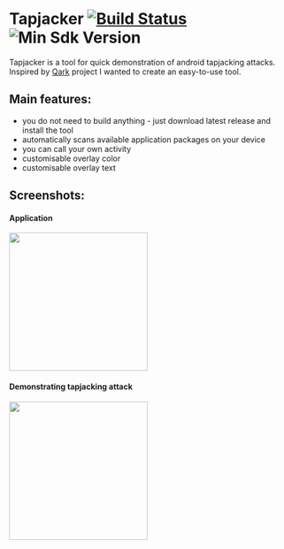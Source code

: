 # Tapjacker [![Build Status](https://travis-ci.org/dzmitry-savitski/tapjacker.svg?branch=master)](https://travis-ci.org/dzmitry-savitski/tapjacker) ![Min Sdk Version](https://img.shields.io/badge/Min%20Sdk%20Version-21-green.svg)
Tapjacker is a tool for quick demonstration of android tapjacking attacks. Inspired by [Qark](https://github.com/linkedin/qark) project I wanted to create an easy-to-use tool.

## Main features:
- you do not need to build anything - just download latest release and install the tool
- automatically scans available application packages on your device
- you can call your own activity
- customisable overlay color
- customisable overlay text

## Screenshots:
#### Application
[<img src="https://github.com/dzmitry-savitski/tapjacker/raw/master/misc/main_activity.png" width="250"/>](https://github.com/dzmitry-savitski/tapjacker/raw/master/misc/main_activity.png)

#### Demonstrating tapjacking attack
[<img src="https://github.com/dzmitry-savitski/tapjacker/raw/master/misc/tapjacking_demo.png" width="250"/>](https://github.com/dzmitry-savitski/tapjacker/raw/master/misc/tapjacking_demo.png)
